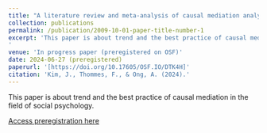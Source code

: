```yaml
---
title: "A literature review and meta-analysis of causal mediation analysis in social psychology"
collection: publications
permalink: /publication/2009-10-01-paper-title-number-1
excerpt: 'This paper is about trend and the best practice of causal mediation in the field of social psychology. 
'
venue: 'In progress paper (preregistered on OSF)'
date: 2024-06-27 (preregistered)
paperurl: '[https://doi.org/10.17605/OSF.IO/DTK4H]'
citation: 'Kim, J., Thommes, F., & Ong, A. (2024).'
---
```

This paper is about trend and the best practice of causal mediation in the field of social psychology. 

[Access preregistration here]([https://doi.org/10.17605/OSF.IO/DTK4H])

